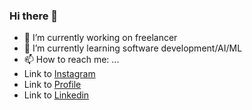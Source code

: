### Hi there 👋

- 🔭 I’m currently working on freelancer
- 🌱 I’m currently learning software development/AI/ML
- 📫 How to reach me: ...
- Link to [Instagram](https://www.instagram.com/_mohamed_amaan_/)
- Link to [Profile](https://modamaan.github.io/Profile_t/)
- Link to [Linkedin](https://www.linkedin.com/in/mohamedamaan319/)

<!--
**modamaan/modamaan** is a ✨ _special_ ✨ repository because its `README.md` (this file) appears on your GitHub profile.

Here are some ideas to get you started:

- 🔭 I’m currently working on ...
- 🌱 I’m currently learning ...
- 👯 I’m looking to collaborate on ...
- 🤔 I’m looking for help with ...
- 💬 Ask me about ...
- 📫 How to reach me: ...
- 😄 Pronouns: ...
- ⚡ Fun fact: ...
-->
